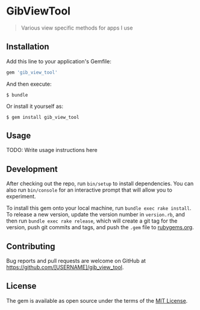 # GibViewTool

>Various view specific methods for apps I use

## Installation

Add this line to your application's Gemfile:

```ruby
gem 'gib_view_tool'
```

And then execute:

    $ bundle

Or install it yourself as:

    $ gem install gib_view_tool

## Usage

TODO: Write usage instructions here

## Development

After checking out the repo, run `bin/setup` to install dependencies. You can also run `bin/console` for an interactive prompt that will allow you to experiment.

To install this gem onto your local machine, run `bundle exec rake install`. To release a new version, update the version number in `version.rb`, and then run `bundle exec rake release`, which will create a git tag for the version, push git commits and tags, and push the `.gem` file to [rubygems.org](https://rubygems.org).

## Contributing

Bug reports and pull requests are welcome on GitHub at https://github.com/[USERNAME]/gib_view_tool.

## License

The gem is available as open source under the terms of the [MIT License](https://opensource.org/licenses/MIT).
